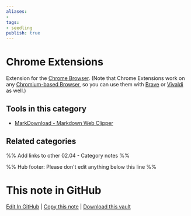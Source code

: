```yaml
---
aliases:
- 
tags: 
- seedling 
publish: true
---
```


# Chrome Extensions

Extension for the [Chrome Browser](https://www.google.com/chrome/). (Note that Chrome Extensions work on any [Chromium-based Browser](https://www.wikiwand.com/en/Chromium_(web_browser)#/Browsers_based_on_Chromium), so you can use them with [Brave](https://brave.com/) or [Vivaldi](https://vivaldi.com/) as well.)

## Tools in this category
- [MarkDownload - Markdown Web Clipper](https://chrome.google.com/webstore/detail/markdownload-markdown-web/pcmpcfapbekmbjjkdalcgopdkipoggdi?hl=en-GB)


## Related categories

%% Add links to other 02.04 - Category notes %%

%% Hub footer: Please don't edit anything below this line %%

# This note in GitHub

<span class="git-footer">[Edit In GitHub](https://github.dev/obsidian-community/obsidian-hub/blob/main/02%20-%20Community%20Expansions/02.04%20Auxiliary%20Tools%20by%20Category/Chrome%20Extensions.md "git-hub-edit-note") | [Copy this note](https://raw.githubusercontent.com/obsidian-community/obsidian-hub/main/02%20-%20Community%20Expansions/02.04%20Auxiliary%20Tools%20by%20Category/Chrome%20Extensions.md "git-hub-copy-note") | [Download this vault](https://github.com/obsidian-community/obsidian-hub/archive/refs/heads/main.zip "git-hub-download-vault") </span>

